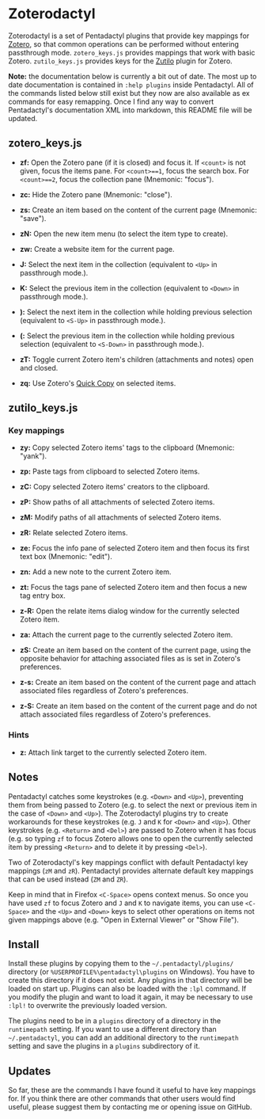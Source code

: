 Zoterodactyl
============
Zoterodactyl is a set of Pentadactyl plugins that provide key mappings for [Zotero](http://www.zotero.org), so that common operations can be performed without entering passthrough mode.  `zotero_keys.js` provides mappings that work with basic Zotero.  `zutilo_keys.js` provides keys for the [Zutilo](https://github.com/willsALMANJ/Zutilo) plugin for Zotero.  

__Note:__ the documentation below is currently a bit out of date. The most up to date documentation is contained in `:help plugins` inside Pentadactyl. All of the commands listed below still exist but they now are also available as ex commands for easy remapping. Once I find any way to convert Pentadactyl's documentation XML into markdown, this README file will be updated.

zotero_keys.js
--------------
* __<count>zf:__ Open the Zotero pane (if it is closed) and focus it.  If `<count>` is not given, focus the items pane.  For `<count>==1`, focus the search box.  For `<count>==2`, focus the collection pane (Mnemonic: "focus").

* __zc:__ Hide the Zotero pane (Mnemonic: "close").

* __zs:__ Create an item based on the content of the current page (Mnemonic: "save").

* __zN:__ Open the new item menu (to select the item type to create).

* __zw:__ Create a website item for the current page.

* __J:__ Select the next item in the collection (equivalent to `<Up>` in passthrough mode.).

* __K:__ Select the previous item in the collection (equivalent to `<Down>` in passthrough mode.).

* __):__ Select the next item in the collection while holding previous selection (equivalent to `<S-Up>` in passthrough mode.).

* __(:__ Select the previous item in the collection while holding previous selection (equivalent to `<S-Down>` in passthrough mode.).

* __zT:__ Toggle current Zotero item's children (attachments and notes) open and closed.

* __zq:__ Use Zotero's [Quick Copy](http://www.zotero.org/support/creating_bibliographies) on selected items.

zutilo_keys.js
--------------
### Key mappings ###
* __zy:__ Copy selected Zotero items' tags to the clipboard (Mnemonic: "yank").

* __zp:__ Paste tags from clipboard to selected Zotero items.

* __zC:__ Copy selected Zotero items' creators to the clipboard.

* __zP:__ Show paths of all attachments of selected Zotero items.

* __zM:__ Modify paths of all attachments of selected Zotero items.

* __zR:__ Relate selected Zotero items.

* __ze:__ Focus the info pane of selected Zotero item and then focus its first text box (Mnemonic: "edit").

* __zn:__ Add a new note to the current Zotero item.

* __zt:__ Focus the tags pane of selected Zotero item and then focus a new tag entry box.

* __z-R:__ Open the relate items dialog window for the currently selected Zotero item.

* __za:__ Attach the current page to the currently selected Zotero item.

* __zS:__ Create an item based on the content of the current page, using the opposite behavior for attaching associated files as is set in Zotero's preferences.

* __z-s:__ Create an item based on the content of the current page and attach associated files regardless of Zotero's preferences.

* __z-S:__ Create an item based on the content of the current page and do not attach associated files regardless of Zotero's preferences.

### Hints ###
* __z:__ Attach link target to the currently selected Zotero item.

Notes
-----
Pentadactyl catches some keystrokes (e.g. `<Down>` and `<Up>`), preventing them from being passed to Zotero (e.g. to select the next or previous item in the case of `<Down>` and `<Up>`).  The Zoterodactyl plugins try to create workarounds for these keystrokes (e.g. `J` and `K` for `<Down>` and `<Up>`).  Other keystrokes (e.g. `<Return>` and `<Del>`) are passed to Zotero when it has focus (e.g. so typing `zf` to focus Zotero allows one to open the currently selected item by pressing `<Return>` and to delete it by pressing `<Del>`).

Two of Zoterodactyl's key mappings conflict with default Pentadactyl key mappings (`zM` and `zR`).  Pentadactyl provides alternate default key mappings that can be used instead (`ZM` and `ZR`).

Keep in mind that in Firefox `<C-Space>` opens context menus.  So once you have used `zf` to focus Zotero and `J` and `K` to navigate items, you can use `<C-Space>` and the `<Up>` and `<Down>` keys to select other operations on items not given mappings above (e.g. "Open in External Viewer" or "Show File").

Install
-------
Install these plugins by copying them to the `~/.pentadactyl/plugins/` directory (or `%USERPROFILE%\pentadactyl\plugins` on Windows).  You have to create this directory if it does not exist. Any plugins in that directory will be loaded on start up. Plugins can also be loaded with the `:lpl` command.  If you modify the plugin and want to load it again, it may be necessary to use `:lpl!` to overwrite the previously loaded version.

The plugins need to be in a `plugins` directory of a directory in the `runtimepath` setting. If you want to use a different directory than `~/.pentadactyl`, you can add an additional directory to the `runtimepath` setting and save the plugins in a `plugins` subdirectory of it.

Updates
-------
So far, these are the commands I have found it useful to have key mappings for.  If you think there are other commands that other users would find useful, please suggest them by contacting me or opening issue on GitHub.
